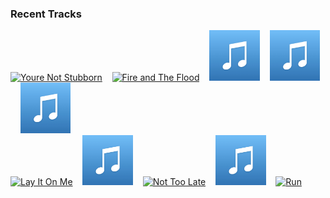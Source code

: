 ### Recent Tracks
[<img src='https://lastfm.freetls.fastly.net/i/u/300x300/aa9e02325be944cab8e4392f1948f5e0.png' width='16%' height='16%' alt='Youre Not Stubborn'>](https://www.last.fm/music/two%2bdoor%2bcinema%2bclub/_/you%2527re%2bnot%2bstubborn)&nbsp;&nbsp;&nbsp;&nbsp;[<img src='https://lastfm.freetls.fastly.net/i/u/300x300/91cf2cf3a0bf21a1b55f2d83acb9c3c5.png' width='16%' height='16%' alt='Fire and The Flood'>](https://www.last.fm/music/vance%2bjoy/_/fire%2band%2bthe%2bflood)&nbsp;&nbsp;&nbsp;&nbsp;[<img src='https://github.com/atfinke/atfinke/blob/master/placeholder.jpeg?raw=true' width='16%' height='16%' alt='Sick in the Head'>](https://www.last.fm/music/jackson%2bpenn/_/sick%2bin%2bthe%2bhead)&nbsp;&nbsp;&nbsp;&nbsp;[<img src='https://github.com/atfinke/atfinke/blob/master/placeholder.jpeg?raw=true' width='16%' height='16%' alt='Hold On'>](https://www.last.fm/music/flor/_/hold%2bon)&nbsp;&nbsp;&nbsp;&nbsp;[<img src='https://github.com/atfinke/atfinke/blob/master/placeholder.jpeg?raw=true' width='16%' height='16%' alt='Better - SG Lewis x Clairo'>](https://www.last.fm/music/sg%2blewis/_/better%2b-%2bsg%2blewis%2bx%2bclairo)&nbsp;&nbsp;&nbsp;&nbsp;<br>[<img src='https://lastfm.freetls.fastly.net/i/u/300x300/dcce9402886d4e91d2601ef086823664.png' width='16%' height='16%' alt='Lay It On Me'>](https://www.last.fm/music/vance%2bjoy/_/lay%2bit%2bon%2bme)&nbsp;&nbsp;&nbsp;&nbsp;[<img src='https://github.com/atfinke/atfinke/blob/master/placeholder.jpeg?raw=true' width='16%' height='16%' alt='Sunday Smile'>](https://www.last.fm/music/jake%2btroth/_/sunday%2bsmile)&nbsp;&nbsp;&nbsp;&nbsp;[<img src='https://lastfm.freetls.fastly.net/i/u/300x300/87a30eb6807814daad56c5f56c2971cd.png' width='16%' height='16%' alt='Not Too Late'>](https://www.last.fm/music/moon%2btaxi/_/not%2btoo%2blate)&nbsp;&nbsp;&nbsp;&nbsp;[<img src='https://github.com/atfinke/atfinke/blob/master/placeholder.jpeg?raw=true' width='16%' height='16%' alt='The Long Way Home'>](https://www.last.fm/music/cozmoe/_/the%2blong%2bway%2bhome)&nbsp;&nbsp;&nbsp;&nbsp;[<img src='https://lastfm.freetls.fastly.net/i/u/300x300/db69f41058b1c8eeaa222dd3cbd8ae25.png' width='16%' height='16%' alt='Run'>](https://www.last.fm/music/coin/_/run)&nbsp;&nbsp;&nbsp;&nbsp;<br>
